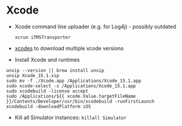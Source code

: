 # Xcode

- Xcode command line uploader (e.g. for Log4j) - possibly outdated

  `xcrun iTMSTransporter`

- [xcodes](https://github.com/XcodesOrg/xcodes) to download multiple xcode versions

- Install Xcode and runtimes
```
unxip --version || brew install unxip
unxip Xcode_15.1.xip
sudo mv -f ./Xcode.app /Applications/Xcode_15.1.app
sudo xcode-select -s /Applications/Xcode_15.1.app
sudo xcodebuild -license accept
sudo /Applications/${{ xcode.Value.targetFileName }}/Contents/Developer/usr/bin/xcodebuild -runFirstLaunch
xcodebuild -downloadPlatform iOS

```

- Kill all Simulator instances: `killall Simulator`

